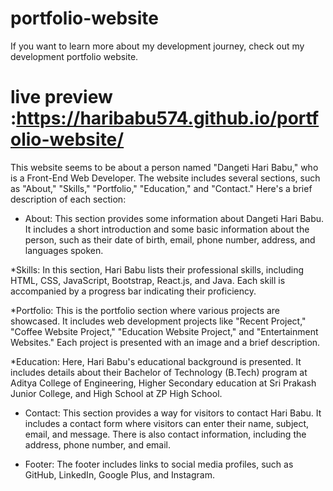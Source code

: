 # portfolio-website
If you want to learn more about my development journey, check out my development portfolio website.


# live preview :https://haribabu574.github.io/portfolio-website/

This website seems to be about a person named "Dangeti Hari Babu," who is a Front-End Web Developer. The website includes several sections, such as "About," "Skills," "Portfolio," "Education," and "Contact." Here's a brief description of each section:

* About: This section provides some information about Dangeti Hari Babu. It includes a short introduction and some basic information about the person, such as their date of birth, email, phone number, address, and 
  languages spoken.

 *Skills: In this section, Hari Babu lists their professional skills, including HTML, CSS, JavaScript, Bootstrap, React.js, and Java. Each skill is accompanied by a progress bar indicating their proficiency.

 *Portfolio: This is the portfolio section where various projects are showcased. It includes web development projects like "Recent Project," "Coffee Website Project," "Education Website Project," and "Entertainment 
  Websites." Each project is presented with an image and a brief description.

 *Education: Here, Hari Babu's educational background is presented. It includes details about their Bachelor of Technology (B.Tech) program at Aditya College of Engineering, Higher Secondary education at Sri 
 Prakash Junior College, and High School at ZP High School.

* Contact: This section provides a way for visitors to contact Hari Babu. It includes a contact form where visitors can enter their name, subject, email, and message. There is also contact information, including 
  the address, phone number, and email.

* Footer: The footer includes links to social media profiles, such as GitHub, LinkedIn, Google Plus, and Instagram.
